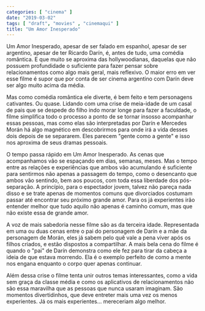 ```yaml
---
categories: [ "cinema" ]
date: "2019-03-02"
tags: [ "draft", "movies" , "cinemaqui" ]
title: "Um Amor Inesperado"
---
```

Um Amor Inesperado, apesar de ser falado em espanhol, apesar de ser
argentino, apesar de ter Ricardo Darín, é, antes de tudo, uma comédia
romântica. E que muito se aproxima das hollywoodianas, daquelas que não
possuem profundidade o suficiente para fazer pensar sobre relacionamentos
como algo mais geral, mais reflexivo. O maior erro em ver esse filme
é supor que por conta de ser cinema argentino com Darín deve ser algo
muito acima da média.

Mas como comédia romântica ele diverte, é bem feito e tem personagens
cativantes. Ou quase. Lidando com uma crise de meia-idade de um casal de
pais que se despede do filho indo morar longe para fazer a faculdade, o
filme simplifica todo o processo a ponto de se tornar insosso acompanhar
essas pessoas, mas como elas são interpretadas por Darín e Mercedes
Morán há algo magnético em descobrirmos para onde irá a vida desses
dois depois de se separarem. Eles parecem "gente como a gente" e isso
nos aproxima de seus dramas pessoais.

O tempo passa rápido em Um Amor Inesperado. As cenas que acompanhamos
vão se espaçando em dias, semanas, meses. Mas o tempo entre as
relações e experiências que ambos vão acumulando é suficiente
para sentirmos não apenas a passagem do tempo, como o desencanto
que ambos vão sentindo, bem aos poucos, com toda essa liberdade dos
pós-separação. A princípio, para o espectador jovem, talvez não
pareça nada disso e se trate apenas de momentos comuns que divorciados
costumam passar até encontrar seu próximo grande amor. Para os já
experientes irão entender melhor que tudo aquilo não apenas é caminho
comum, mas que não existe essa de grande amor.

A voz de mais sabedoria nesse filme são as da terceira
idade. Representada em uma ou duas cenas entre o pai do personagem de
Darín e a mãe da personagem de Morán, eles já sabem pelo quê vale a
pena viver após os filhos criados, e estão dispostos a compartilhar. A
mais bela cena do filme é quando o "pai" de Darín demonstra como
ele fez para tirar da cabeça a ideia de que estava morrendo. Ela é o
exemplo perfeito de como a mente nos engana enquanto o corpo quer apenas
continuar.

Além dessa crise o filme tenta unir outros temas interessantes, como a
vida sem graça da classe média e como os aplicativos de relacionamentos
não são essa maravilha que as pessoas que nunca usaram imaginam. São
momentos divertidinhos, que deve entreter mais uma vez os menos
experientes. Já os mais experientes... mereceriam algo melhor.
